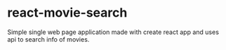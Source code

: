# react-movie-search
Simple single web page application made with create react app and uses api to search info of movies.
